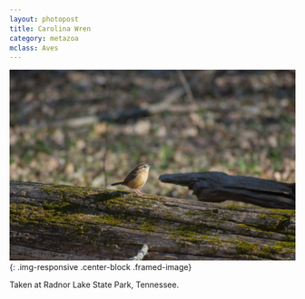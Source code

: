 ```yaml
---
layout: photopost
title: Carolina Wren
category: metazoa
mclass: Aves
---
```


![Carolina Wren](/images/20180303_carolina_wren_small.jpg){: .img-responsive .center-block .framed-image}

Taken at Radnor Lake State Park, Tennessee.
